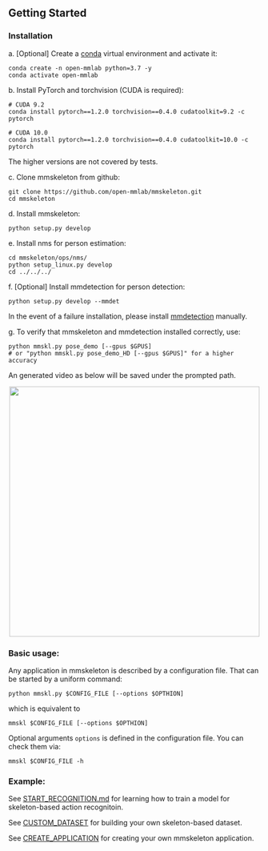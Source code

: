 ## Getting Started

### Installation

a. [Optional] Create a [conda](www.anaconda.com/distribution/) virtual environment and activate it:

``` shell
conda create -n open-mmlab python=3.7 -y
conda activate open-mmlab
```

b. Install PyTorch and torchvision (CUDA is required):
``` shell
# CUDA 9.2
conda install pytorch==1.2.0 torchvision==0.4.0 cudatoolkit=9.2 -c pytorch

# CUDA 10.0
conda install pytorch==1.2.0 torchvision==0.4.0 cudatoolkit=10.0 -c pytorch
```
The higher versions are not covered by tests.

c. Clone mmskeleton from github:

``` shell
git clone https://github.com/open-mmlab/mmskeleton.git
cd mmskeleton
```

d. Install mmskeleton:

``` shell
python setup.py develop
```

e. Install nms for person estimation:
``` shell
cd mmskeleton/ops/nms/
python setup_linux.py develop
cd ../../../
```

f. [Optional] Install mmdetection for person detection:

``` shell
python setup.py develop --mmdet
```
In the event of a failure installation, please install [mmdetection](https://github.com/open-mmlab/mmdetection/blob/master/docs/INSTALL.md) manually.

g. To verify that mmskeleton and mmdetection installed correctly, use:
```shell
python mmskl.py pose_demo [--gpus $GPUS]
# or "python mmskl.py pose_demo_HD [--gpus $GPUS]" for a higher accuracy
```
An generated video as below will be saved under the prompted path.

<p align="center">
    <img src="../demo/estimation/pose_demo.gif", width="500">
</p>



### Basic usage:

Any application in mmskeleton is described by a configuration file. That can be started by a uniform command:
``` shell
python mmskl.py $CONFIG_FILE [--options $OPTHION]
```
which is equivalent to
```
mmskl $CONFIG_FILE [--options $OPTHION]
```
Optional arguments `options` is defined in the configuration file.
You can check them via:
``` shell
mmskl $CONFIG_FILE -h
```

### Example:

See [START_RECOGNITION.md](../doc/START_RECOGNITION.md) for learning how to train a model for skeleton-based action recognitoin.

See [CUSTOM_DATASET](../doc/CUSTOM_DATASET.md) for building your own skeleton-based dataset.

See [CREATE_APPLICATION](../doc/CREATE_APPLICATION.md) for creating your own mmskeleton application.



